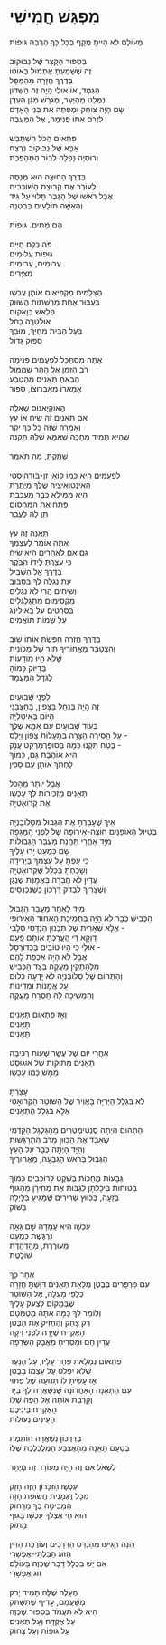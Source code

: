 # מִפְגָּשׁ חֲמִישִׁי

מֵעוֹלָם לֹא הָיִיתָ מֻקָּף בְּכָל כָּךְ הַרְבֵּה גּוּפוֹת\
 \
בַּסִּפּוּר הַקָּצָר שֶׁל נַבּוּקוֹב\
זֶה שֶׁשָּׁמַעְתָּ אֶתְמוֹל בָּאוֹטוֹ \
בְּדֶרֶךְ חֲזָרָה מֵהַמַּפָּל\
הַגַּמָּד, אוֹ אוּלַי הָיָה זֶה הַשֵּׁדוֹן\
נִמְלַט מֵהַיַּעַר, מְגֹרָשׁ מִגַּן הָעֵדֶן\
שָׁם הָיָה צוֹחֵק וּמְפַתֶּה אֶת בְּנֵי הָאָדָם\
לִזְרֹם אִתּוֹ פְּנִימָה, אֶל הַמַּעֲבֶה\
\
פִּתְאוֹם הַכֹּל הִשְׁתַּבֵּשׁ\
אַבָּא שֶׁל נַבּוּקוֹב נִרְצַח\
וְרוּסְיָה נָפְלָה לְבוֹר הַמְּהַפֶּכֶת\
\
בַּדֶּרֶךְ הַחוּצָה הוּא מְנַסֶּה\
לְעוֹרֵר אֶת קְבוּצַת הַשּׁוֹכְבִים\
אֲבָל רֹאשׁוֹ שֶׁל הַגֶּבֶר תָּלוּי עַל גִּיד\
וְהָאִשָּׁה תּוֹלָעִים בְּבִטְנָהּ\
\
הֵם מֵתִים. גּוּפוֹת \
\
פֹּה כֻּלָּם חַיִּים\
גּוּפוֹת עֲלוּמִים\
עֲרוּמִים, עֵרוּמִים\
מְצֻיָּרִים\
\
הַצַּלָּמִים מַקְפִּיאִים אוֹתָן עַכְשָׁו\
בַּעֲבוּר אַחַת מֵרִשְׁתוֹת הַשִּׁוּוּק\
פְלֵאשׁ בְּוָאקוּם\
אוּלְטְרָה כָּחֹל\
בַּעַל הַבַּיִת מְחַיֵּךְ, מוּבָךְ\
סִפּוּק גָּדוֹל\
\
אַתָּה מִסְתַּכֵּל לִפְעָמִים פְּנִימָה\
רֹב הַזְּמַן אֶל הָהָר שֶׁמִּמּוּל\
הֵבֵאתָ תְּאֵנִים מֵהַטֶּבַע\
אָמָארוֹ מְאַבְרוּצוֹ, סִפּוּר\
\
הָאוֹקְיָאנוֹס שָׁאֲלָה\
אִם תְּאֵנִים זֶה שִׂיחַ אוֹ עֵץ\
וְאָמְרָה שֶׁזֶּה כָּל כָּךְ יָקָר\
שֶׁהִיא תָּמִיד מְחַכָּה שֶׁאִמָּא שֶׁלָּהּ תִּקְנֶה\
\
שָׁתַקְתָּ, מָה תֹּאמַר\
\
לִפְעָמִים הִיא כְּמוֹ קוֹאָן זֵן-בּוּדְהִיסְטִי\
הָאִינְטוּאִיצְיָה שֶׁלְּךָ מְיֻתֶּרֶת\
הִיא מִמֵּילָא כְּבָר מְעֻכֶּבֶת\
פָּתַח אֶת הַמַּחְסוֹם\
תֵּן לָהּ לַעֲבֹר\
\
תְּאֵנָה זֶה עֵץ\
אַתָּה אוֹמֵר לְעַצְמְךָ \
גַּם אִם לַאֲחֵרִים הִיא שִׂיחַ\
כִּי עָצַרְתְּ לְיָדוֹ הַבֹּקֶר \
בַּדֶּרֶךְ אֶל הַשְּׁבִיל\
עֵת נְגַלֶּה לְךָ בַּסִּבּוּב\
וְשִׂיחִים הֲרֵי לֹא נִגְלִים\
מַקְסִימוּם מִתְגַּלְגְּלִים\
בַּסְּרָטִים עַל בָּאוּלִינְג\
עַל שֵׁמוֹת תּוֹאֲמִים\
\
בַּדֶּרֶךְ חֲזָרָה חִפַּשְׂתָּ אוֹתוֹ שׁוּב\
וְהִצְטַבֵּר מֵאֲחוֹרֶיךָ תּוֹר שֶׁל מְכוֹנִית \
שֶׁלֹּא הָיוּ מוֹדָעוֹת \
בְּדִיּוּק כָּמוֹהָ\
לְגֹדֶל הַמַּעֲמָד\
\
לִפְנֵי שְׁבוּעַיִם\
זֶה הָיָה בְּנַחַל בַּצָּפוֹן, בַּחַצְּבָּנִי\
הַיּוֹם בְּאִיטַלְיָה\
בְּעוֹד שְׁבוּעַיִם עִם אִמָּא שֶׁלְּךָ\
עַל הַסִּירָה הַצָּרָה בִּתְעָלוֹת צְפוֹן וֵיְלְס -\
בֶּטַח תִּקְנוּ כַּמָּה בְּסוּפֶּרְמַרְקֶט עֲנָק - \
הִיא אוֹהֶבֶת גַּם, כָּמוֹךָ \
לַחְתֹּךְ אוֹתָן עִם סַכִּין \
\
אֲבָל יוֹתֵר מֵהַכֹּל\
תְּאֵנִים מַזְכִּירוֹת לְךָ עַכְשָׁו\
אֶת קְרוֹאַטְיָה\
\
אֵיךְ שֶׁעָבַרְתָּ אֶת הַגְּבוּל מִסְּלוֹבֶנְיָה \
בְּטִיּוּל הָאוֹפַנַּיִם חוֹצֶה-אֵירוֹפָּה שֶׁל לִפְנֵי הַמַּגֵּפָה\
מִיָּד אַחֲרֵי תַּחֲנַת מַעֲבַר הַגְּבוּלוֹת\
שָׁם כִּמְעַט יָרוּ עָלֶיךָ\
כִּי עַפְתָּ עַל עַצְמְךָ בַּיְּרִידָה\
וְשָׁכַחְתָּ בִּכְלָל שֶׁקְּרוֹאַטְיָה\
עֲדַיִן לֹא חֲבֵרָה בַּאֲמָנַת שֶׁנְגֶן\
וְשֶׁצָּרִיךְ לִבְדֹּק דַּרְכּוֹן כְּשֶׁנִּכְנָסִים\
\
מִיָּד לְאַחַר מַעֲבַר הַגְּבוּל\
הַכְּבִישׁ כְּבָר לֹא הָיָה בִּתְמִיכַת הָאִחוּד הָאֵירוֹפִּי\
אֶלָּא שְׁאֵרִית שֶׁל תִּכְנוּן הַנְדָּסִי סְלָבִי - \
דַּוְקָא דֵּי הֶעֱרַכְתָּ אוֹתָם פַּעַם\
אוּלַי כִּי הָיוּ טוֹבִים בְּכַדּוּרְסַל -\
אֲבָל לֹא הָיָה אִכְפַּת לָהֶם\
מִלְּהַתְקִין מַעֲקֶה בְּצַד הַכְּבִישׁ\
וְהַתְּהוֹם שֶׁל סְלוֹבֶנְיָה לֹא יָדְעָה כְּלוּם\
עַל אֲמָנוֹת וּמְדִינוֹת\
וְהִמְשִׁיכָה לָהּ חַסְרַת מַעֲקֶה\
\
וְאָז פִּתְאוֹם תְּאֵנִים\
תְּאֵנִים\
תְּאֵנִים\
\
אַחֲרֵי יוֹם שֶׁל עֶשֶׂר שְׁעוֹת רְכִיבָה\
תְּאֵנִים מְתוּקוֹת שֶׁל אוֹגוּסְט\
מַמָּשׁ כְּמוֹ עַכְשָׁו \
\
עָצַרְתָּ\
לֹא בִּגְלַל הַיְּרִיָּה בָּאֲוִיר שֶׁל הַשּׁוֹטֵר הַקְּרוֹאָטִי\
אֶלָּא בִּגְלַל הַתְּאֵנִים\
\
הַתְּהוֹם הָיְתָה סֶנְטִימֶטְרִים מֵהַגַּלְגַּל הַקִּדְמִי\
שֶׁאִבֵּד אֶת הַכִּוּוּן מֵרֹב הִתְרַגְּשׁוּת\
וְהַיָּד הָיְתָה כְּבָר עַל הָעֵץ\
הַגְּבוּל בְּרֹאשׁ הַגִּבְעָה, מֵאֲחוֹרֶיךָ\
\
גְּבָעוֹת מְחַכּוֹת בְּשֶׁקֶט לָרוֹכְבִים כָּמוֹךְ\
בְּטוּחוֹת בִּיכָלְתָּן לִגְבּוֹת אֶת מְחִירָן מֵהַגּוּף \
בְּזֵעָה, בְּכִוּוּץ שְׁרִירִים שֶׁמַּגִּיעַ בַּלַּיְלָה\
בַּשּׁוֹק\
\
עַכְשָׁו הִיא עָמְדָה שָׁם גֵּאָה\
נִרְגֶּשֶׁת כִּמְעַט\
מֵעוּרֶרֶת, מְהַדְהֶדֶת\
שׁוֹלֶטֶת\
\
אַחַר כָּךְ\
עִם פַּרְפָּרִים בְּבֶטֶן מְלֵאַת תְּאֵנִים דִּוַּשְׁתָּ חֲזָרָה\
כְּלַפֵּי מַעְלָה, אֶל הַשּׁוֹטֵר\
שֶׁבְּמָקוֹם לִצְעֹק עָלֶיךָ\
וְלוֹמַר לְךָ כַּמָּה אַתָּה מְטֻמְטָם\
רַק צָחַק וְהֶחְזִיק אֶת הַבֶּטֶן\
הָאֶקְדָּח שֶׁיָּרָה לִפְנֵי דַּקָּה\
עֲדַיִן חַם וּמַסְרִיחַ מַאֲבָק הַשְּׂרֵפָה\
\
פִּתְאוֹם נִמְלֵאת פַּחַד עָלָיו, עַל הַנַּעַר\
שֶׁלֹּא יִפְלֹט עַל עַצְמוֹ בַּבֶּטֶן\
אָז עָשִׂיתָ לוֹ תְּנוּעָה שֶׁל פִּתּוּי\
עִם הַתְּאֵנָה הָאַחֲרוֹנָה שֶׁנִּשְׁאֲרָה לְךָ בַּיָּד\
וְקִרְבַת אוֹתָהּ אֶל הַפֶּה שֶׁלּוֹ\
הָאֶקְדָּח בֵּינֵיכֶם\
הָעֵינַיִם נְעוּלוֹת\
\
בַּדַּרְכּוֹן נִשְׁאֲרָה חוֹתֶמֶת\
בְּטַעַם תְּאֵנָה מֵהָאֶצְבַּע הַמְּלֻכְלֶכֶת שֶׁלּוֹ\
\
לִשְׁאֹל אִם זֶה הָיָה מְעוֹרֵר זֶה מְיֻתָּר\
\
עַכְשָׁו הַזִּכָּרוֹן הַזֶּה חָזָק\
מִכָּל דֻּגְמָנִית חֲשׂוּפַת חָזָה\
הַמַּבִּיטָה בְּךָ מֵרָחוֹק\
הוּא חַי אֶצְלְךָ עַכְשָׁו בַּגּוּף\
מָתוֹק\
\
הִנֵּה הִגִּיעוּ מְהַנְדֵּס הַדְּרָכִים וְעוֹרֶכֶת הַדִּין \
הַזּוּג הַבִּלְתִּי-אֶפְשָׁרִי\
אִם יֵשׁ בִּכְלָל דָּבָר שֶׁכְּזֶה בָּעוֹלָם \
זוּג אֶפְשָׁרִי\
\
הֶעָלֶה שֶׁלָּהּ תָּמִיד יָרֹק\
מְשַׁעֲמֵם, עָדִיף שֶׁתִּשְׁתֹּק\
הִיא לֹא תַּעֲמֹד בְּסִפּוּר שֶׁכְּזֶה\
עַל אֶקְדָּח וְעַל תְּאֵנִים\
עַל גּוּפוֹת וְעַל צְחוֹק